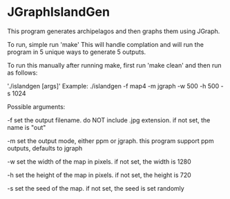 # JGraphIslandGen

This program generates archipelagos and then graphs them using JGraph.

To run, simple run 'make'
This will handle complation and will run the program in 5 unique ways to generate 5 outputs.

To run this manually after running make, first run 'make clean' and then run as follows:

'./islandgen [args]'
Example: ./islandgen -f map4 -m jgraph -w 500 -h 500 -s 1024

Possible arguments:

-f			set the output filename. do NOT include .jpg extension. if not set, the name is "out"

-m			set the output mode, either ppm or jgraph. this program support ppm outputs, defaults to jgraph

-w			set the width of the map in pixels. if not set, the width is 1280

-h			set the height of the map in pixels. if not set, the height  is 720

-s			set the seed of the map. if not set, the seed is set randomly